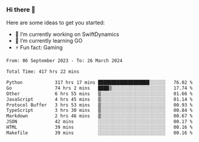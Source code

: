 ### Hi there 👋

Here are some ideas to get you started:

- 🔭 I’m currently working on SwiftDynamics
- 🌱 I’m currently learning GO
-  ⚡ Fun fact: Gaming
  
  <!--
- 👯 I’m looking to collaborate on ...
- 🤔 I’m looking for help with ...
- 💬 Ask me about ...
- 📫 How to reach me: ...
- 😄 Pronouns: ...
-->

<!--START_SECTION:waka-->

```txt
From: 06 September 2023 - To: 26 March 2024

Total Time: 417 hrs 22 mins

Python            317 hrs 17 mins ███████████████████░░░░░░   76.02 %
Go                74 hrs 2 mins   ████▒░░░░░░░░░░░░░░░░░░░░   17.74 %
Other             6 hrs 55 mins   ▒░░░░░░░░░░░░░░░░░░░░░░░░   01.66 %
JavaScript        4 hrs 45 mins   ▒░░░░░░░░░░░░░░░░░░░░░░░░   01.14 %
Protocol Buffer   3 hrs 53 mins   ▒░░░░░░░░░░░░░░░░░░░░░░░░   00.93 %
TypeScript        3 hrs 30 mins   ▒░░░░░░░░░░░░░░░░░░░░░░░░   00.84 %
Markdown          2 hrs 46 mins   ▒░░░░░░░░░░░░░░░░░░░░░░░░   00.67 %
JSON              42 mins         ░░░░░░░░░░░░░░░░░░░░░░░░░   00.17 %
HTML              39 mins         ░░░░░░░░░░░░░░░░░░░░░░░░░   00.16 %
Makefile          39 mins         ░░░░░░░░░░░░░░░░░░░░░░░░░   00.16 %
```

<!--END_SECTION:waka-->
